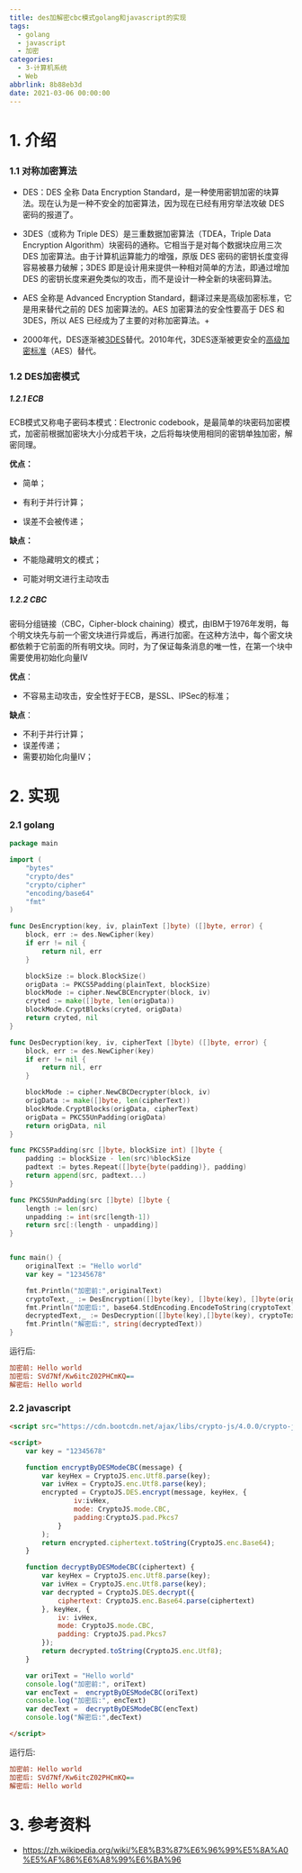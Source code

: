 ```yaml
---
title: des加解密cbc模式golang和javascript的实现
tags:
  - golang
  - javascript
  - 加密
categories:
  - 3-计算机系统
  - Web
abbrlink: 8b88eb3d
date: 2021-03-06 00:00:00
---
```


# 1. 介绍

### 1.1 对称加密算法

+ DES：DES 全称 Data Encryption Standard，是一种使用密钥加密的块算法。现在认为是一种不安全的加密算法，因为现在已经有用穷举法攻破 DES 密码的报道了。

+ 3DES（或称为 Triple DES）是三重数据加密算法（TDEA，Triple Data Encryption Algorithm）块密码的通称。它相当于是对每个数据块应用三次 DES 加密算法。由于计算机运算能力的增强，原版 DES 密码的密钥长度变得容易被暴力破解；3DES 即是设计用来提供一种相对简单的方法，即通过增加 DES 的密钥长度来避免类似的攻击，而不是设计一种全新的块密码算法。
+ AES 全称是 Advanced Encryption Standard，翻译过来是高级加密标准，它是用来替代之前的 DES 加密算法的。AES 加密算法的安全性要高于 DES 和 3DES，所以 AES 已经成为了主要的对称加密算法。+
+ 2000年代，DES逐渐被[3DES](https://zh.wikipedia.org/wiki/3DES)替代。2010年代，3DES逐渐被更安全的[高级加密标准](https://zh.wikipedia.org/wiki/高級加密標準)（AES）替代。

<!-- more -->

### 1.2 DES加密模式

##### 1.2.1 ECB

ECB模式又称电子密码本模式：Electronic codebook，是最简单的块密码加密模式，加密前根据加密块大小分成若干块，之后将每块使用相同的密钥单独加密，解密同理。

**优点：**

+ 简单；

+ 有利于并行计算；


+ 误差不会被传递；

**缺点：**

+ 不能隐藏明文的模式；

+ 可能对明文进行主动攻击

  

##### 1.2.2 CBC

密码分组链接（CBC，Cipher-block chaining）模式，由IBM于1976年发明，每个明文块先与前一个密文块进行异或后，再进行加密。在这种方法中，每个密文块都依赖于它前面的所有明文块。同时，为了保证每条消息的唯一性，在第一个块中需要使用初始化向量IV

**优点**：

+ 不容易主动攻击，安全性好于ECB，是SSL、IPSec的标准；

**缺点**：

+ 不利于并行计算；
+ 误差传递；
+ 需要初始化向量IV；

# 2. 实现

### 2.1 golang

```go
package main

import (
	"bytes"
	"crypto/des"
	"crypto/cipher"
	"encoding/base64"
	"fmt"
)

func DesEncryption(key, iv, plainText []byte) ([]byte, error) {
	block, err := des.NewCipher(key)
	if err != nil {
		return nil, err
	}

	blockSize := block.BlockSize()
	origData := PKCS5Padding(plainText, blockSize)
	blockMode := cipher.NewCBCEncrypter(block, iv)
	cryted := make([]byte, len(origData))
	blockMode.CryptBlocks(cryted, origData)
	return cryted, nil
}

func DesDecryption(key, iv, cipherText []byte) ([]byte, error) {
	block, err := des.NewCipher(key)
	if err != nil {
		return nil, err
	}

	blockMode := cipher.NewCBCDecrypter(block, iv)
	origData := make([]byte, len(cipherText))
	blockMode.CryptBlocks(origData, cipherText)
	origData = PKCS5UnPadding(origData)
	return origData, nil
}

func PKCS5Padding(src []byte, blockSize int) []byte {
	padding := blockSize - len(src)%blockSize
	padtext := bytes.Repeat([]byte{byte(padding)}, padding)
	return append(src, padtext...)
}

func PKCS5UnPadding(src []byte) []byte {
	length := len(src)
	unpadding := int(src[length-1])
	return src[:(length - unpadding)]
}


func main() {
	originalText := "Hello world"
	var key = "12345678"

	fmt.Println("加密前:",originalText)
	cryptoText,_ := DesEncryption([]byte(key), []byte(key), []byte(originalText))
	fmt.Println("加密后:", base64.StdEncoding.EncodeToString(cryptoText))
	decryptedText,_ := DesDecryption([]byte(key),[]byte(key), cryptoText)
	fmt.Println("解密后:", string(decryptedText))
}
```

运行后:

```ini
加密前: Hello world
加密后: SVd7Nf/Kw6itcZ02PHCmKQ==
解密后: Hello world
```



### 2.2 javascript

```html
<script src="https://cdn.bootcdn.net/ajax/libs/crypto-js/4.0.0/crypto-js.js"></script>

<script>
    var key = "12345678"

    function encryptByDESModeCBC(message) {
        var keyHex = CryptoJS.enc.Utf8.parse(key);
        var ivHex = CryptoJS.enc.Utf8.parse(key);
        encrypted = CryptoJS.DES.encrypt(message, keyHex, {
                iv:ivHex,
                mode: CryptoJS.mode.CBC,
                padding:CryptoJS.pad.Pkcs7
            }
        );
        return encrypted.ciphertext.toString(CryptoJS.enc.Base64);
    }

    function decryptByDESModeCBC(ciphertext) {
        var keyHex = CryptoJS.enc.Utf8.parse(key);
        var ivHex = CryptoJS.enc.Utf8.parse(key);
        var decrypted = CryptoJS.DES.decrypt({
            ciphertext: CryptoJS.enc.Base64.parse(ciphertext)
        }, keyHex, {
            iv: ivHex,
            mode: CryptoJS.mode.CBC,
            padding: CryptoJS.pad.Pkcs7
        });
        return decrypted.toString(CryptoJS.enc.Utf8);
    }

    var oriText = "Hello world"
    console.log("加密前:", oriText)
    var encText =  encryptByDESModeCBC(oriText)
    console.log("加密后:", encText)
    var decText =  decryptByDESModeCBC(encText)
    console.log("解密后:",decText)

</script>

```

运行后:

```ini
加密前: Hello world
加密后: SVd7Nf/Kw6itcZ02PHCmKQ==
解密后: Hello world
```



# 3. 参考资料

+ https://zh.wikipedia.org/wiki/%E8%B3%87%E6%96%99%E5%8A%A0%E5%AF%86%E6%A8%99%E6%BA%96